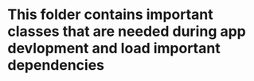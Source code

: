 # This folder contains important classes that are needed during app devlopment and load important dependencies